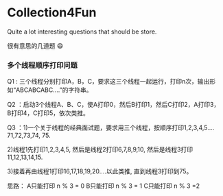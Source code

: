 # Collection4Fun
Quite a lot interesting questions that should be store.

很有意思的几道题 :smile:

### 多个线程顺序打印问题

Q1 : 三个线程分别打印A，B，C，要求这三个线程一起运行，打印n次，输出形如“ABCABCABC....”的字符串。

Q2 ：启动3个线程A、B、C，使A打印0，然后B打印1，然后C打印2，A打印3，B打印4，C打印5，依次类推。

Q3 ：1)一个关于线程的经典面试题，要求用三个线程，按顺序打印1,2,3,4,5.... 71,72,73,74, 75.

2)线程1先打印1,2,3,4,5, 然后是线程2打印6,7,8,9,10, 然后是线程3打印11,12,13,14,15. 

3)接着再由线程1打印16,17,18,19,20....以此类推, 直到线程3打印到75。


思路：
A只能打印 n % 3 = 0
B只能打印 n % 3 = 1
C只能打印 n % 3 =2
